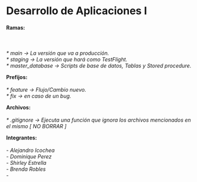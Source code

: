 # Desarrollo de Aplicaciones I 

<h4>Ramas:</h4>
<br>
<br>
<i> * main -> La versión que va a producción. </i>
<br>
<i> * staging -> La versión que hará como TestFlight. </i>
<br>
<i> * master_database -> Scripts de base de datos, Tablas y Stored procedure. </i>
<br>

<b>Prefijos:</b>
<br>
<br>
<i> * feature -> Flujo/Cambio nuevo. </i> 
<br>
<i> * fix -> en caso de un bug. </i> 
<br>


<b>Archivos:</b>
<br>
<br>
<i> * .gitignore -> Ejecuta una función que ignora los archivos mencionados en el mismo [ NO BORRAR ] </i> 


<b>Integrantes:</b>
<br>
<br>
<i> - Alejandro Icochea </i>
<br>
<i> - Dominique Perez </i>
<br>
<i> - Shirley Estrella</i>
<br>
<i> - Brenda Robles </i>
<br>
<i> - </i>

